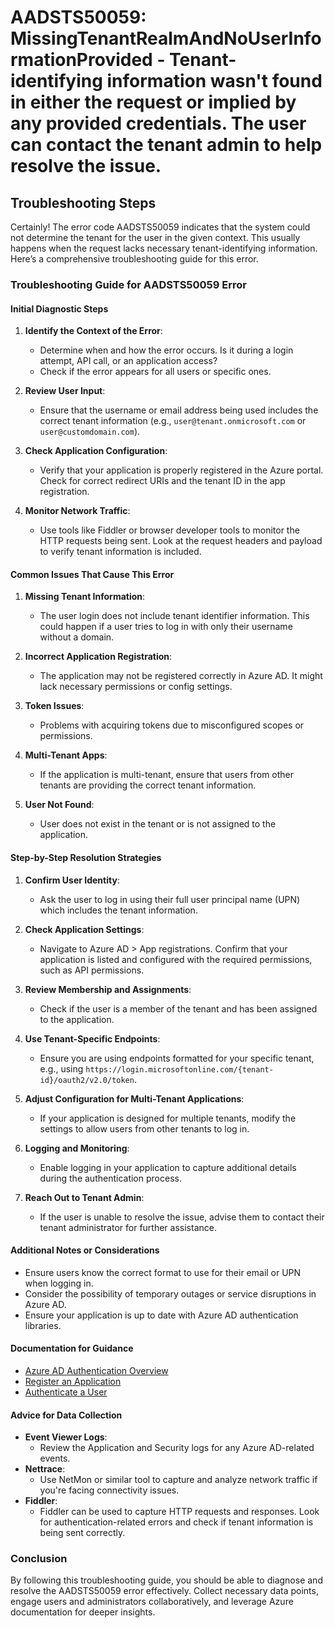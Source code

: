 
# AADSTS50059: MissingTenantRealmAndNoUserInformationProvided - Tenant-identifying information wasn't found in either the request or implied by any provided credentials. The user can contact the tenant admin to help resolve the issue.


## Troubleshooting Steps
Certainly! The error code AADSTS50059 indicates that the system could not determine the tenant for the user in the given context. This usually happens when the request lacks necessary tenant-identifying information. Here’s a comprehensive troubleshooting guide for this error.

### Troubleshooting Guide for AADSTS50059 Error

#### Initial Diagnostic Steps
1. **Identify the Context of the Error**:
   - Determine when and how the error occurs. Is it during a login attempt, API call, or an application access?
   - Check if the error appears for all users or specific ones.

2. **Review User Input**:
   - Ensure that the username or email address being used includes the correct tenant information (e.g., `user@tenant.onmicrosoft.com` or `user@customdomain.com`).

3. **Check Application Configuration**:
   - Verify that your application is properly registered in the Azure portal. Check for correct redirect URIs and the tenant ID in the app registration.

4. **Monitor Network Traffic**:
   - Use tools like Fiddler or browser developer tools to monitor the HTTP requests being sent. Look at the request headers and payload to verify tenant information is included.

#### Common Issues That Cause This Error
1. **Missing Tenant Information**:
   - The user login does not include tenant identifier information. This could happen if a user tries to log in with only their username without a domain.

2. **Incorrect Application Registration**:
   - The application may not be registered correctly in Azure AD. It might lack necessary permissions or config settings.

3. **Token Issues**:
   - Problems with acquiring tokens due to misconfigured scopes or permissions.

4. **Multi-Tenant Apps**:
   - If the application is multi-tenant, ensure that users from other tenants are providing the correct tenant information.

5. **User Not Found**:
   - User does not exist in the tenant or is not assigned to the application.

#### Step-by-Step Resolution Strategies
1. **Confirm User Identity**:
   - Ask the user to log in using their full user principal name (UPN) which includes the tenant information.

2. **Check Application Settings**:
   - Navigate to Azure AD > App registrations. Confirm that your application is listed and configured with the required permissions, such as API permissions.

3. **Review Membership and Assignments**:
   - Check if the user is a member of the tenant and has been assigned to the application. 

4. **Use Tenant-Specific Endpoints**:
   - Ensure you are using endpoints formatted for your specific tenant, e.g., using `https://login.microsoftonline.com/{tenant-id}/oauth2/v2.0/token`.

5. **Adjust Configuration for Multi-Tenant Applications**:
   - If your application is designed for multiple tenants, modify the settings to allow users from other tenants to log in.

6. **Logging and Monitoring**:
   - Enable logging in your application to capture additional details during the authentication process.

7. **Reach Out to Tenant Admin**:
   - If the user is unable to resolve the issue, advise them to contact their tenant administrator for further assistance.

#### Additional Notes or Considerations
- Ensure users know the correct format to use for their email or UPN when logging in.
- Consider the possibility of temporary outages or service disruptions in Azure AD.
- Ensure your application is up to date with Azure AD authentication libraries.

#### Documentation for Guidance
- [Azure AD Authentication Overview](https://docs.microsoft.com/en-us/azure/active-directory/develop/authentication-scenarios)
- [Register an Application](https://docs.microsoft.com/en-us/azure/active-directory/develop/quickstart-register-app)
- [Authenticate a User](https://docs.microsoft.com/en-us/azure/active-directory/develop/scenario-desktop-acquire-token)

#### Advice for Data Collection
- **Event Viewer Logs**:
  - Review the Application and Security logs for any Azure AD-related events.
- **Nettrace**:
  - Use NetMon or similar tool to capture and analyze network traffic if you're facing connectivity issues.
- **Fiddler**:
  - Fiddler can be used to capture HTTP requests and responses. Look for authentication-related errors and check if tenant information is being sent correctly.

### Conclusion
By following this troubleshooting guide, you should be able to diagnose and resolve the AADSTS50059 error effectively. Collect necessary data points, engage users and administrators collaboratively, and leverage Azure documentation for deeper insights.